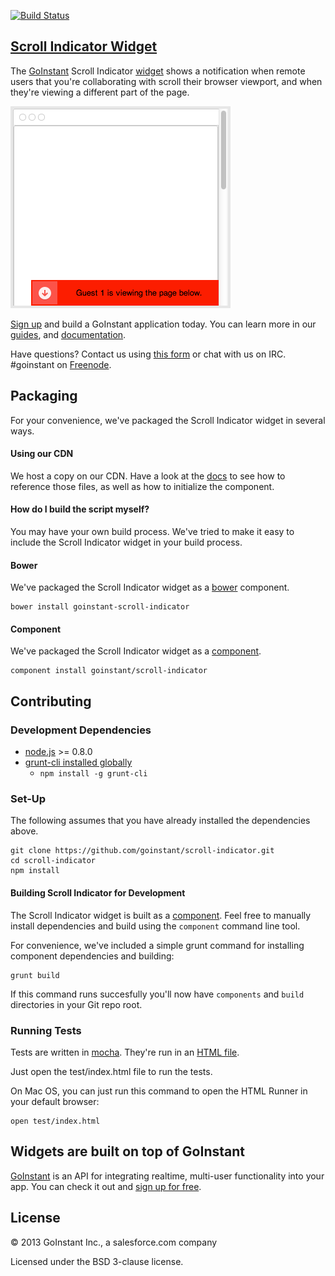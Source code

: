 [![Build Status](https://travis-ci.org/goinstant/scroll-indicator.png?branch=master)](https://travis-ci.org/goinstant/scroll-indicator)

## [Scroll Indicator Widget](https://developers.goinstant.com/v1/widgets/scroll_indicator.html)

The [GoInstant](https://goinstant.com) Scroll Indicator [widget](https://developers.goinstant.com/v1/widgets/index.html)
shows a notification when remote users that you're collaborating with scroll
their browser viewport, and when they're viewing a different part of the page.

![Scroll Indicator](scroll-indicator.png)

[Sign up](https://goinstant.com/signup) and build a GoInstant application today.
You can learn more in our [guides](https://developers.goinstant.com/v1/widgets/guides/index.html),
and [documentation](https://developers.goinstant.com/v1/widgets/scroll_indicator.html).

Have questions? Contact us using [this form](https://goinstant.com/contact) or
chat with us on IRC. #goinstant on [Freenode](http://freenode.net/).

## Packaging
For your convenience, we've packaged the Scroll Indicator widget in several
ways.

#### Using our CDN

We host a copy on our CDN. Have a look at the [docs](https://developers.goinstant.com/v1/widgets/scroll_indicator.html)
to see how to reference those files, as well as how to initialize the component.

#### How do I build the script myself?

You may have your own build process. We've tried to make it easy to include
the Scroll Indicator widget in your build process.

#### Bower

We've packaged the Scroll Indicator widget as a [bower](http://bower.io/)
component.

```
bower install goinstant-scroll-indicator
```

#### Component

We've packaged the Scroll Indicator widget as a [component](http://component.io/).

```
component install goinstant/scroll-indicator
```

## Contributing

### Development Dependencies

- [node.js](http://nodejs.org/) >= 0.8.0
- [grunt-cli installed globally](http://gruntjs.com/getting-started)
  - `npm install -g grunt-cli`

### Set-Up

The following assumes that you have already installed the dependencies above.

```
git clone https://github.com/goinstant/scroll-indicator.git
cd scroll-indicator
npm install
```

#### Building Scroll Indicator for Development

The Scroll Indicator widget is built as a [component](https://github.com/component/component).
Feel free to manually install dependencies and build using the `component`
command line tool.

For convenience, we've included a simple grunt command for installing
component dependencies and building:

```
grunt build
```

If this command runs succesfully you'll now have `components` and `build`
directories in your Git repo root.

### Running Tests

Tests are written in [mocha](http://visionmedia.github.io/mocha/). They're run
in an [HTML file](http://visionmedia.github.io/mocha/#html-reporter).

Just open the test/index.html file to run the tests.

On Mac OS, you can just run this command to open the HTML Runner in your
default browser:

```
open test/index.html
```

## Widgets are built on top of GoInstant

[GoInstant](https://goinstant.com) is an API for integrating realtime,
multi-user functionality into your app. You can check it out and [sign up for free](https://goinstant.com/signup).

## License

&copy; 2013 GoInstant Inc., a salesforce.com company

Licensed under the BSD 3-clause license.
